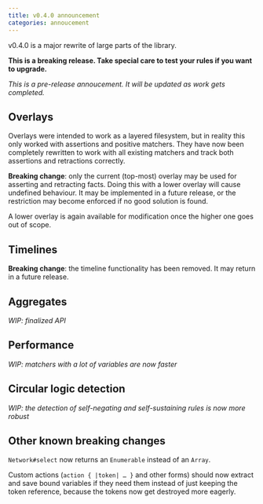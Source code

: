 ```yaml
---
title: v0.4.0 announcement
categories: annoucement
---
```


v0.4.0 is a major rewrite of large parts of the library.

**This is a breaking release. Take special care to test your rules if you want to upgrade.**

_This is a pre-release annoucement. It will be updated as work gets completed._

<!--more-->

## Overlays

Overlays were intended to work as a layered filesystem, but in reality this only worked with assertions and positive matchers. They have now been completely rewritten to work with all existing matchers and track both assertions and retractions correctly.

**Breaking change**: only the current (top-most) overlay may be used for asserting and retracting facts. Doing this with a lower overlay will cause undefined behaviour. It may be implemented in a future release, or the restriction may become enforced if no good solution is found.

A lower overlay is again available for modification once the higher one goes out of scope.

## Timelines

**Breaking change**: the timeline functionality has been removed. It may return in a future release.

## Aggregates

_WIP: finalized API_

## Performance

_WIP: matchers with a lot of variables are now faster_

## Circular logic detection

_WIP: the detection of self-negating and self-sustaining rules is now more robust_

## Other known breaking changes

`Network#select` now returns an `Enumerable` instead of an `Array`.

Custom actions (`action { |token| … }` and other forms) should now extract and save bound variables if they need them instead of just keeping the token reference, because the tokens now get destroyed more eagerly.
